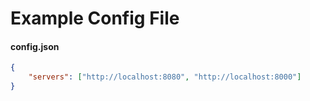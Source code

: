 # Example Config File
#### config.json
```json
{
	"servers": ["http://localhost:8080", "http://localhost:8000"]
}
```